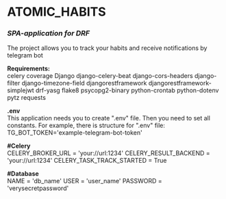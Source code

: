 # ATOMIC_HABITS

### _**SPA-application for DRF**_

The project allows you to track your habits and receive notifications by telegram bot

**Requirements:**\
celery
coverage
Django
django-celery-beat
django-cors-headers
django-filter
django-timezone-field
djangorestframework
djangorestframework-simplejwt
drf-yasg
flake8
psycopg2-binary
python-crontab
python-dotenv
pytz
requests

**.env**\
This application needs you to create ".env" file. Then you need to set all constants. For example, there is structure for ".env" file:
TG_BOT_TOKEN='example-telegram-bot-token'

**#Celery**\
CELERY_BROKER_URL = 'your://url:1234'
CELERY_RESULT_BACKEND = 'your://url:1234'
CELERY_TASK_TRACK_STARTED = True

**#Database**\
NAME = 'db_name'
USER = 'user_name'
PASSWORD = 'verysecretpassword'